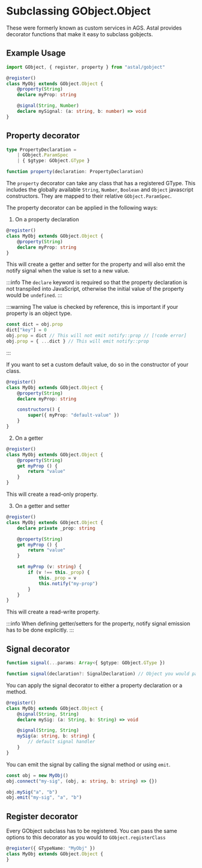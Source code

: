 # Subclassing GObject.Object

These were formerly known as custom services in AGS.
Astal provides decorator functions that make it easy to subclass gobjects.

## Example Usage

```ts
import GObject, { register, property } from "astal/gobject"

@register()
class MyObj extends GObject.Object {
    @property(String)
    declare myProp: string

    @signal(String, Number)
    declare mySignal: (a: string, b: number) => void
}
```

## Property decorator

```ts
type PropertyDeclaration =
    | GObject.ParamSpec
    | { $gtype: GObject.GType }

function property(declaration: PropertyDeclaration)
```

The `property` decorator can take any class that has a registered GType.
This includes the globally available `String`, `Number`, `Boolean` and `Object`
javascript constructors. They are mapped to their relative `GObject.ParamSpec`.

The property decorator can be applied in the following ways:

1. On a property declaration

```ts {3,4}
@register()
class MyObj extends GObject.Object {
    @property(String)
    declare myProp: string
}
```

This will create a getter and setter for the property and will also
emit the notify signal when the value is set to a new value.

:::info
The `declare` keyword is required so that the property declaration
is not transpiled into JavaScript, otherwise the initial value of the
property would be `undefined`.
:::

:::warning
The value is checked by reference, this is important if your
property is an object type.

```ts
const dict = obj.prop
dict["key"] = 0
obj.prop = dict // This will not emit notify::prop // [!code error]
obj.prop = { ...dict } // This will emit notify::prop
```

:::

If you want to set a custom default value, do so in the constructor of your class.

```ts {7}
@register()
class MyObj extends GObject.Object {
    @property(String)
    declare myProp: string

    constructors() {
        super({ myProp: "default-value" })
    }
}
```

2. On a getter

```ts {3,4}
@register()
class MyObj extends GObject.Object {
    @property(String)
    get myProp () {
        return "value"
    }
}
```

This will create a read-only property.

3. On a getter and setter

```ts {5,6,10}
@register()
class MyObj extends GObject.Object {
    declare private _prop: string

    @property(String)
    get myProp () {
        return "value"
    }

    set myProp (v: string) {
        if (v !== this._prop) {
            this._prop = v
            this.notify("my-prop")
        }
    }
}
```

This will create a read-write property.

:::info
When defining getter/setters for the property, notify signal emission has to be done explicitly.
:::

## Signal decorator

```ts
function signal(...params: Array<{ $gtype: GObject.GType })

function signal(declaration?: SignalDeclaration) // Object you would pass to GObject.registerClass
```

You can apply the signal decorator to either a property declaration or a method.

```ts {3,4,6,7}
@register()
class MyObj extends GObject.Object {
    @signal(String, String)
    declare mySig: (a: String, b: String) => void

    @signal(String, String)
    mySig(a: string, b: string) {
        // default signal handler
    }
}
```

You can emit the signal by calling the signal method or using `emit`.

```ts
const obj = new MyObj()
obj.connect("my-sig", (obj, a: string, b: string) => {})

obj.mySig("a", "b")
obj.emit("my-sig", "a", "b")
```

## Register decorator

Every GObject subclass has to be registered. You can pass the same options
to this decorator as you would to `GObject.registerClass`

```ts
@register({ GTypeName: "MyObj" })
class MyObj extends GObject.Object {
}
```
